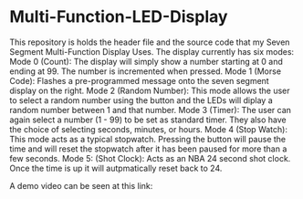 # Multi-Function-LED-Display

This repository is holds the header file and the source code that my Seven Segment Multi-Function Display Uses.
The display currently has six modes:
  Mode 0 (Count): The display will simply show a number starting at 0 and ending at 99. The number is incremented when pressed.
  Mode 1 (Morse Code): Flashes a pre-programmed message onto the seven segment display on the right.
  Mode 2 (Random Number): This mode allows the user to select a random number using the button and the LEDs will diplay a random number between 1 and that number.
  Mode 3 (Timer): The user can again select a number (1 - 99) to be set as standard timer. They also have the choice of selecting seconds, minutes, or hours.
  Mode 4 (Stop Watch): This mode acts as a typical stopwatch. Pressing the button will pause the time and will reset the stopwatch after it has been paused for more than a few seconds.
  Mode 5: (Shot Clock): Acts as an NBA 24 second shot clock. Once the time is up it will autpmatically reset back to 24.

A demo video can be seen at this link: 
